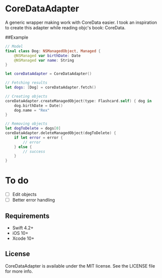 # CoreDataAdapter

A generic wrapper making work with CoreData easier. I took an inspiration to create this adapter while reading objc's book: CoreData.

##Example

```swift
// Model
final class Dog: NSManagedObject, Managed {
    @NSManaged var birthDate: Date
    @NSManaged var name: String
}

let coreDataAdapter = CoreDataAdapter()

// Fetching results
let dogs: [Dog] = coreDataAdapter.fetch()

// Creating objects
coreDataAdapter.createManagedObject(type: Flashcard.self) { dog in
    dog.birthDate = Date()
    dog.name = "Rex"
}

// Removing objects
let dogToDelete = dogs[0]
coreDataAdapter.deleteManagedObject(dogToDelete) {
    if let error = error {
        // error
    } else {
        // success
    }
}
```

# To do

- [ ] Edit objects
- [ ] Better error handling

## Requirements

- Swift 4.2+
- iOS 10+
- Xcode 10+

## License

CoreDataAdapter is available under the MIT license. See the LICENSE file for more info.
